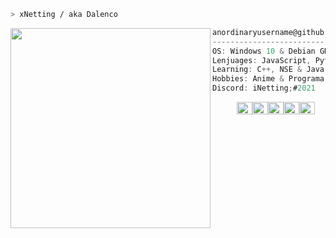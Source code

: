 ```zsh
> xNetting / aka Dalenco
```

<img align="left" src="https://cdn.discordapp.com/attachments/753459740335538272/867574712623038464/61dd60abeadb3def39e2b97c675b7925.gif" width="320" /> 

```csharp
anordinaryusername@github
-------------------------
OS: Windows 10 & Debian GNU/Linux
Lenjuages: JavaScript, Python & PHP
Learning: C++, NSE & Java 
Hobbies: Anime & Programar
Discord: iNetting;#2021
```
<p align="left">
  &nbsp; &nbsp; &nbsp; &nbsp; &nbsp;
  <img alt="#474342" src="https://via.placeholder.com/15/474342/000000?text=+" width="25" height="20" /><img alt="#fbedf6" src="https://via.placeholder.com/15/fbedf6/000000?text=+" width="25" height="20" /><img alt="#c9594d" src="https://via.placeholder.com/15/c9594d/000000?text=+" width="25" height="20" /><img alt="#f8b9b2" src="https://via.placeholder.com/15/f8b9b2/000000?text=+" width="25" height="20" /><img alt="#ae9c9d" src="https://via.placeholder.com/15/ae9c9d/000000?text=+" width="25" height="20" />
</p>
